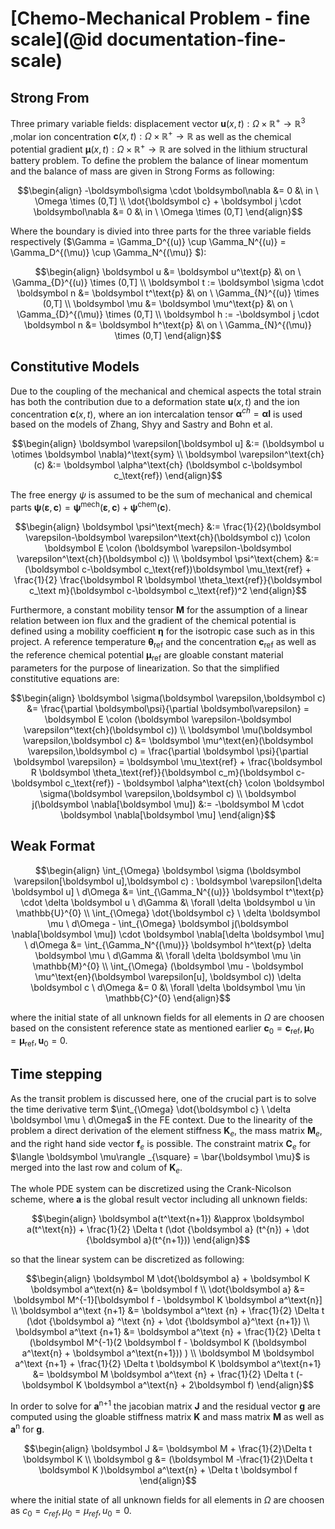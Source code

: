 # [Chemo-Mechanical Problem - fine scale](@id documentation-fine-scale)

## Strong From

Three primary variable fields: displacement vector $\boldsymbol u(x,t): \Omega \times \mathbb{R}^{+} \rightarrow \mathbb{R}^{3}$
,molar ion concentration $\boldsymbol c(x,t): \Omega \times \mathbb{R}^{+} \rightarrow \mathbb{R}$
as well as the chemical potential gradient $\boldsymbol \mu(x,t): \Omega \times \mathbb{R}^{+} \rightarrow \mathbb{R}$
are solved in the lithium structural battery problem.
To define the problem the balance of linear momentum and the balance of mass are given in Strong Forms as following:

```math
\begin{align}
-\boldsymbol\sigma \cdot \boldsymbol\nabla &= 0
&\
in \ \Omega \times (0,T]
\\
\dot{\boldsymbol c} + \boldsymbol j \cdot \boldsymbol\nabla &= 0
&\
in \ \Omega \times (0,T]
\end{align}
```

Where the boundary is divied into three parts for the three variable fields respectively
($\Gamma = \Gamma_D^{(u)} \cup \Gamma_N^{(u)} = \Gamma_D^{(\mu)} \cup \Gamma_N^{(\mu)} $):


```math
\begin{align}
\boldsymbol u &= \boldsymbol u^\text{p}
&\
on \ \Gamma_{D}^{(u)} \times (0,T]
\\
\boldsymbol t := \boldsymbol \sigma \cdot \boldsymbol n &= \boldsymbol t^\text{p}
&\
on \ \Gamma_{N}^{(u)} \times (0,T]
\\
\boldsymbol \mu &= \boldsymbol \mu^\text{p}
&\
on \ \Gamma_{D}^{(\mu)} \times (0,T]
\\
\boldsymbol h := -\boldsymbol j \cdot \boldsymbol n &= \boldsymbol h^\text{p}
&\
on \ \Gamma_{N}^{(\mu)} \times (0,T]
\end{align}
```

## Constitutive Models
Due to the coupling of the mechanical and chemical aspects the total strain has both the contribution due to a deformation state $\boldsymbol u(x,t)$
and the ion concentration $\boldsymbol c(x,t)$, where an ion intercalation tensor $\boldsymbol \alpha^{ch} = \boldsymbol \alpha \boldsymbol I$ is used based on the models of Zhang, Shyy and Sastry and Bohn et al.

```math
\begin{align}
\boldsymbol \varepsilon[\boldsymbol u] &:= (\boldsymbol u \otimes \boldsymbol \nabla)^\text{sym}
\\
\boldsymbol \varepsilon^\text{ch}(c) &:= \boldsymbol \alpha^\text{ch} (\boldsymbol c-\boldsymbol c_\text{ref})
\end{align}
```
The free energy $\psi$ is assumed to be the sum of mechanical and chemical parts
$\boldsymbol \psi (\boldsymbol \varepsilon, \boldsymbol c) = \boldsymbol \psi^\text{mech}(\boldsymbol \varepsilon,\boldsymbol c) + \boldsymbol \psi^\text{chem}(\boldsymbol c)$.

```math
\begin{align}
\boldsymbol \psi^\text{mech} &:= \frac{1}{2}(\boldsymbol \varepsilon-\boldsymbol \varepsilon^\text{ch}(\boldsymbol c)) \colon \boldsymbol E \colon (\boldsymbol \varepsilon-\boldsymbol \varepsilon^\text{ch}(\boldsymbol c))
\\
\boldsymbol \psi^\text{chem} &:= (\boldsymbol c-\boldsymbol c_\text{ref})\boldsymbol \mu_\text{ref} + \frac{1}{2} \frac{\boldsymbol R \boldsymbol \theta_\text{ref}}{\boldsymbol c_\text m}(\boldsymbol c-\boldsymbol c_\text{ref})^2
\end{align}
```

Furthermore, a constant mobility tensor $\boldsymbol M$ for the assumption of a linear relation between ion flux and the gradient of
the chemical potential is defined using a mobility coefficient $\boldsymbol \eta$ for the isotropic case such as in this project.
A reference temperature $\boldsymbol \theta_\text{ref}$ and the concentration $\boldsymbol c_\text{ref}$ as well as the reference chemical potential $\boldsymbol \mu_\text{ref}$ are gloable constant material parameters for the purpose of linearization. 
So that the simplified constitutive equations are:

```math
\begin{align}
    \boldsymbol \sigma(\boldsymbol \varepsilon,\boldsymbol c) &= \frac{\partial \boldsymbol\psi}{\partial \boldsymbol\varepsilon} = \boldsymbol E \colon (\boldsymbol \varepsilon-\boldsymbol \varepsilon^\text{ch}(\boldsymbol c))
\\
    \boldsymbol \mu(\boldsymbol \varepsilon,\boldsymbol c) &= \boldsymbol \mu^\text{en}(\boldsymbol \varepsilon,\boldsymbol c) = \frac{\partial \boldsymbol \psi}{\partial \boldsymbol \varepsilon} = \boldsymbol \mu_\text{ref} + \frac{\boldsymbol R \boldsymbol \theta_\text{ref}}{\boldsymbol c_m}(\boldsymbol c-\boldsymbol c_\text{ref}) - \boldsymbol \alpha^\text{ch} \colon \boldsymbol \sigma(\boldsymbol \varepsilon,\boldsymbol c)
\\
    \boldsymbol j(\boldsymbol \nabla[\boldsymbol \mu]) &:= -\boldsymbol M \cdot \boldsymbol \nabla[\boldsymbol \mu]
\end{align}
```

## Weak Format

```math
\begin{align}
\int_{\Omega} \boldsymbol \sigma (\boldsymbol \varepsilon[\boldsymbol u],\boldsymbol c) : \boldsymbol \varepsilon[\delta \boldsymbol u] \ d\Omega  &=  \int_{\Gamma_N^{(u)}} \boldsymbol t^\text{p} \cdot \delta \boldsymbol u \ d\Gamma
&\
\forall \delta \boldsymbol u \in \mathbb{U}^{0}
\\
\int_{\Omega} \dot{\boldsymbol c} \ \delta \boldsymbol \mu \ d\Omega - \int_{\Omega} \boldsymbol j(\boldsymbol \nabla[\boldsymbol \mu]) \cdot \boldsymbol \nabla[\delta \boldsymbol \mu] \ d\Omega
&=  \int_{\Gamma_N^{(\mu)}} \boldsymbol h^\text{p} \delta \boldsymbol \mu \ d\Gamma
&\
\forall \delta \boldsymbol \mu \in \mathbb{M}^{0}
\\
\int_{\Omega} (\boldsymbol \mu - \boldsymbol \mu^\text{en}(\boldsymbol \varepsilon[u], \boldsymbol c)) \delta \boldsymbol c \ d\Omega
&= 0
&\
\forall \delta \boldsymbol \mu \in \mathbb{C}^{0}
\end{align}
```
where the initial state of all unknown fields for all elements in $\Omega$ are choosen based on the consistent reference state as mentioned earlier $\boldsymbol c_0 = \boldsymbol c_\text{ref}, \boldsymbol \mu_0 = \boldsymbol \mu_\text{ref}, \boldsymbol u_0 = 0$.

## Time stepping

As the transit problem is discussed here, one of the crucial part is to solve the time derivative term $\int_{\Omega} \dot{\boldsymbol c} \ \delta \boldsymbol \mu \ d\Omega$ in the FE context. Due to the linearity of the problem a direct derivation of the element stiffness $\boldsymbol K_e$, the mass matrix $\boldsymbol M_e$, and the right hand side vector  $\boldsymbol f_e$ is possible. The constraint matrix $\boldsymbol C_e$ for $\langle \boldsymbol \mu\rangle _{\square} = \bar{\boldsymbol \mu}$ is merged into the last row and colum of $\boldsymbol K_e$. 

The whole PDE system can be discretized using the Crank-Nicolson scheme, where $\boldsymbol a$ is the global result vector including all unknown fields:
```math
\begin{align}
\boldsymbol a(t^\text{n+1}) &\approx \boldsymbol a(t^\text{n}) + \frac{1}{2} \Delta t (\dot {\boldsymbol a} (t^{n}) + \dot {\boldsymbol a}(t^{n+1}))
\end{align}
```
so that the linear system can be discretized as following:
```math
\begin{align}
\boldsymbol M \dot{\boldsymbol a} + \boldsymbol K \boldsymbol a^\text{n} &= \boldsymbol f
\\
\dot{\boldsymbol a} &= \boldsymbol M^{-1}[\boldsymbol f - \boldsymbol K \boldsymbol a^\text{n}]
\\
\boldsymbol a^\text {n+1} &= \boldsymbol a^\text {n} + \frac{1}{2} \Delta t (\dot {\boldsymbol a} ^\text {n} + \dot {\boldsymbol a}^\text {n+1})
\\
\boldsymbol a^\text {n+1} &= \boldsymbol a^\text {n} + \frac{1}{2} \Delta t (\boldsymbol M^{-1}(2 \boldsymbol f  - \boldsymbol K (\boldsymbol a^\text{n} + \boldsymbol a^\text{n+1})) )
\\
\boldsymbol M \boldsymbol a^\text {n+1} + \frac{1}{2} \Delta t \boldsymbol K \boldsymbol a^\text{n+1} &= \boldsymbol M \boldsymbol a^\text {n} + \frac{1}{2} \Delta t (-\boldsymbol K \boldsymbol a^\text{n} + 2\boldsymbol f)
\end{align}
```
In order to solve for $\boldsymbol a^\text{n+1}$ the jacobian matrix $\boldsymbol J$ and the residual vector $\boldsymbol g$ are computed using the gloable stiffness matrix $\boldsymbol K$ and mass matrix $\boldsymbol M$ as well as $\boldsymbol a^\text{n}$ for $\boldsymbol g$.
```math
\begin{align}
\boldsymbol J &= \boldsymbol M + \frac{1}{2}\Delta t \boldsymbol K
\\
\boldsymbol g &= (\boldsymbol M -\frac{1}{2}\Delta t \boldsymbol K )\boldsymbol a^\text{n} + \Delta t \boldsymbol f
\end{align}
```
where the initial state of all unknown fields for all elements in $\Omega$ are choosen as $c_0 = c_{ref}, \mu_0 = \mu_{ref}, u_0 = 0$.
